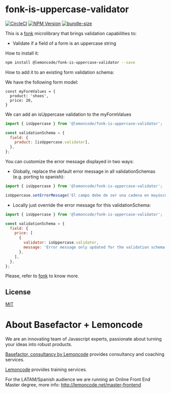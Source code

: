 # fonk-is-uppercase-validator

[![CircleCI](https://badgen.net/github/status/Lemoncode/fonk-is-uppercase-validator/master?icon=circleci&label=circleci)](https://circleci.com/gh/Lemoncode/fonk-is-uppercase-validator/tree/master)
[![NPM Version](https://badgen.net/npm/v/@lemoncode/fonk-is-uppercase-validator?icon=npm&label=npm)](https://www.npmjs.com/package/@lemoncode/fonk-is-uppercase-validator)
[![bundle-size](https://badgen.net/bundlephobia/min/@lemoncode/fonk-is-uppercase-validator)](https://bundlephobia.com/result?p=@lemoncode/fonk-is-uppercase-validator)

This is a [fonk](https://github.com/Lemoncode/fonk) microlibrary that brings validation capabilities to:

- Validate if a field of a form is an uppercase string

How to install it:

```bash
npm install @lemoncode/fonk-is-uppercase-validator --save
```

How to add it to an existing form validation schema:

We have the following form model:

```
const myFormValues = {
  product: 'shoes',
  price: 20,
}
```

We can add an isUppercase validation to the myFormValues

```javascript
import { isUppercase } from '@lemoncode/fonk-is-uppercase-validator';

const validationSchema = {
  field: {
    product: [isUppercase.validator],
  },
};
```

You can customize the error message displayed in two ways:

- Globally, replace the default error message in all validationSchemas (e.g. porting to spanish):

```javascript
import { isUppercase } from '@lemoncode/fonk-is-uppercase-validator';

isUppercase.setErrorMessage('El campo debe de ser una cadena en mayúsculas');
```

- Locally just override the error message for this validationSchema:

```javascript
import { isUppercase } from '@lemoncode/fonk-is-uppercase-validator';

const validationSchema = {
  field: {
    price: [
      {
        validator: isUppercase.validator,
        message: 'Error message only updated for the validation schema',
      },
    ],
  },
};
```

Please, refer to [fonk](https://github.com/Lemoncode/fonk) to know more.

## License

[MIT](./LICENSE)

# About Basefactor + Lemoncode

We are an innovating team of Javascript experts, passionate about turning your ideas into robust products.

[Basefactor, consultancy by Lemoncode](http://www.basefactor.com) provides consultancy and coaching services.

[Lemoncode](http://lemoncode.net/services/en/#en-home) provides training services.

For the LATAM/Spanish audience we are running an Online Front End Master degree, more info: http://lemoncode.net/master-frontend
